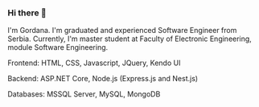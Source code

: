 ### Hi there 👋

I'm Gordana. I'm graduated and experienced Software Engineer from Serbia. Currently, I'm master student at Faculty of Electronic Engineering, module Software Engineering.

Frontend: HTML, CSS, Javascript, JQuery, Kendo UI

Backend: ASP.NET Core, Node.js (Express.js and Nest.js)

Databases: MSSQL Server, MySQL, MongoDB
